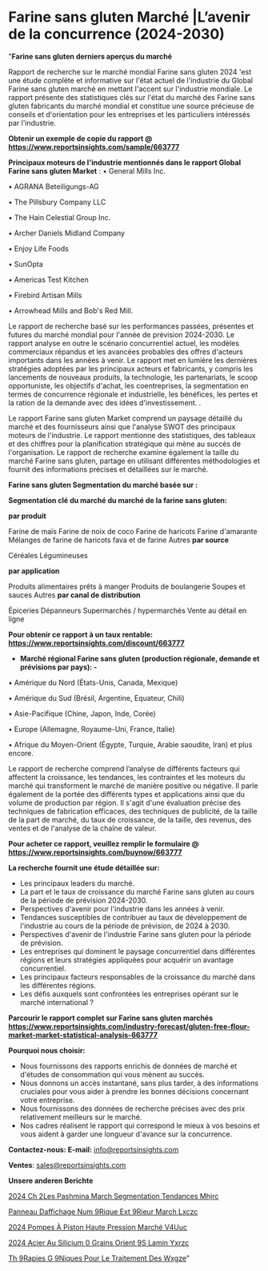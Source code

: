 # Farine sans gluten Marché |L’avenir de la concurrence (2024-2030)

"<strong>Farine sans gluten derniers aperçus du marché</strong>

Rapport de recherche sur le marché mondial Farine sans gluten 2024 'est une étude complète et informative sur l'état actuel de l'industrie du Global Farine sans gluten marché en mettant l'accent sur l'industrie mondiale. Le rapport présente des statistiques clés sur l'état du marché des Farine sans gluten fabricants du marché mondial et constitue une source précieuse de conseils et d'orientation pour les entreprises et les particuliers intéressés par l'industrie.

<strong>Obtenir un exemple de copie du rapport @ <a href=https://www.reportsinsights.com/sample/663777>https://www.reportsinsights.com/sample/663777</a></strong>

<strong>Principaux moteurs de l'industrie mentionnés dans le rapport Global Farine sans gluten Market</strong> :
• General Mills Inc.

• AGRANA Beteiligungs-AG

• The Pillsbury Company LLC

• The Hain Celestial Group Inc.

• Archer Daniels Midland Company

• Enjoy Life Foods

• SunOpta

• Americas Test Kitchen

• Firebird Artisan Mills

• Arrowhead Mills and Bob's Red Mill.

Le rapport de recherche basé sur les performances passées, présentes et futures du marché mondial pour l'année de prévision 2024-2030. Le rapport analyse en outre le scénario concurrentiel actuel, les modèles commerciaux répandus et les avancées probables des offres d'acteurs importants dans les années à venir. Le rapport met en lumière les dernières stratégies adoptées par les principaux acteurs et fabricants, y compris les lancements de nouveaux produits, la technologie, les partenariats, le scoop opportuniste, les objectifs d'achat, les coentreprises, la segmentation en termes de concurrence régionale et industrielle, les bénéfices, les pertes et la ration de la demande avec des idées d'investissement. .

Le rapport Farine sans gluten Market comprend un paysage détaillé du marché et des fournisseurs ainsi que l'analyse SWOT des principaux moteurs de l'industrie. Le rapport mentionne des statistiques, des tableaux et des chiffres pour la planification stratégique qui mène au succès de l'organisation. Le rapport de recherche examine également la taille du marché Farine sans gluten, partage en utilisant différentes méthodologies et fournit des informations précises et détaillées sur le marché.

<strong>Farine sans gluten Segmentation du marché basée sur :</strong>

<strong> Segmentation clé du marché du marché de la farine sans gluten: </strong>

<strong> par produit </strong>

Farine de maïs
Farine de noix de coco
Farine de haricots
Farine d'amarante
Mélanges de farine de haricots fava et de farine
Autres
<strong> par source </strong>

Céréales
Légumineuses

<strong> par application </strong>

Produits alimentaires prêts à manger
Produits de boulangerie
Soupes et sauces
Autres
<strong> par canal de distribution </strong>

Épiceries
Dépanneurs
Supermarchés / hypermarchés
Vente au détail en ligne

<strong>Pour obtenir ce rapport à un taux rentable: <a href=https://www.reportsinsights.com/discount/663777>https://www.reportsinsights.com/discount/663777</a></strong>
<ul>
  <li><strong>Marché régional Farine sans gluten (production régionale, demande et prévisions par pays): -</strong></li>
</ul>
• Amérique du Nord (États-Unis, Canada, Mexique)

• Amérique du Sud (Brésil, Argentine, Equateur, Chili)

• Asie-Pacifique (Chine, Japon, Inde, Corée)

• Europe (Allemagne, Royaume-Uni, France, Italie)

• Afrique du Moyen-Orient (Égypte, Turquie, Arabie saoudite, Iran) et plus encore.

Le rapport de recherche comprend l’analyse de différents facteurs qui affectent la croissance, les tendances, les contraintes et les moteurs du marché qui transforment le marché de manière positive ou négative. Il parle également de la portée des différents types et applications ainsi que du volume de production par région. Il s'agit d'une évaluation précise des techniques de fabrication efficaces, des techniques de publicité, de la taille de la part de marché, du taux de croissance, de la taille, des revenus, des ventes et de l'analyse de la chaîne de valeur.

<strong>Pour acheter ce rapport, veuillez remplir le formulaire @   <a href=https://www.reportsinsights.com/buynow/663777>https://www.reportsinsights.com/buynow/663777</a></strong>

<strong>La recherche fournit une étude détaillée sur:</strong>
<ul>
  <li>Les principaux leaders du marché.</li>
  <li>La part et le taux de croissance du marché Farine sans gluten au cours de la période de prévision 2024-2030.</li>
  <li>Perspectives d'avenir pour l'industrie dans les années à venir.</li>
  <li>Tendances susceptibles de contribuer au taux de développement de l'industrie au cours de la période de prévision, de 2024 à 2030.</li>
  <li>Perspectives d'avenir de l'industrie Farine sans gluten pour la période de prévision.</li>
  <li>Les entreprises qui dominent le paysage concurrentiel dans différentes régions et leurs stratégies appliquées pour acquérir un avantage concurrentiel.</li>
  <li>Les principaux facteurs responsables de la croissance du marché dans les différentes régions.</li>
  <li>Les défis auxquels sont confrontées les entreprises opérant sur le marché international ?</li>
</ul>

<strong>Parcourir le rapport complet sur Farine sans gluten marchés <a href=https://www.reportsinsights.com/industry-forecast/gluten-free-flour-market-market-statistical-analysis-663777>https://www.reportsinsights.com/industry-forecast/gluten-free-flour-market-market-statistical-analysis-663777</a></strong>

<strong>Pourquoi nous choisir:</strong>
<ul>
  <li>Nous fournissons des rapports enrichis de données de marché et d'études de consommation qui vous mènent au succès.</li>
  <li>Nous donnons un accès instantané, sans plus tarder, à des informations cruciales pour vous aider à prendre les bonnes décisions concernant votre entreprise.</li>
  <li>Nous fournissons des données de recherche précises avec des prix relativement meilleurs sur le marché.</li>
  <li>Nos cadres réalisent le rapport qui correspond le mieux à vos besoins et vous aident à garder une longueur d'avance sur la concurrence.</li>
</ul>
<strong>Contactez-nous:
</strong><strong>E-mail:</strong> <a href=mailto:info@reportsinsights.com>info@reportsinsights.com</a>

<strong>Ventes</strong>: <a href=mailto:sales@reportsinsights.com>sales@reportsinsights.com</a>

<strong>Unsere anderen Berichte</strong>

<a href=https://www.linkedin.com/pulse/2024-ch%C3%A2les-pashmina-march%C3%A9-segmentation-tendances-mhjrc/>2024 Ch 2Les Pashmina March Segmentation Tendances Mhjrc</a>

<a href=https://www.linkedin.com/pulse/panneau-daffichage-num%C3%A9rique-ext%C3%A9rieur-march%C3%A9-lxczc/>Panneau Daffichage Num 9Rique Ext 9Rieur March Lxczc</a>

<a href=https://www.linkedin.com/pulse/2024-pompes-à-piston-haute-pression-marché-v4uuc/>2024 Pompes À Piston Haute Pression Marché V4Uuc</a>

<a href=https://www.linkedin.com/pulse/2024-acier-au-silicium-%C3%A0-grains-orient%C3%A9s-lamin%C3%A9-yxrzc/>2024 Acier Au Silicium  0 Grains Orient 9S Lamin Yxrzc</a>

<a href=https://www.linkedin.com/pulse/th%C3%A9rapies-g%C3%A9niques-pour-le-traitement-des-wxgze/>Th 9Rapies G 9Niques Pour Le Traitement Des Wxgze</a>"
